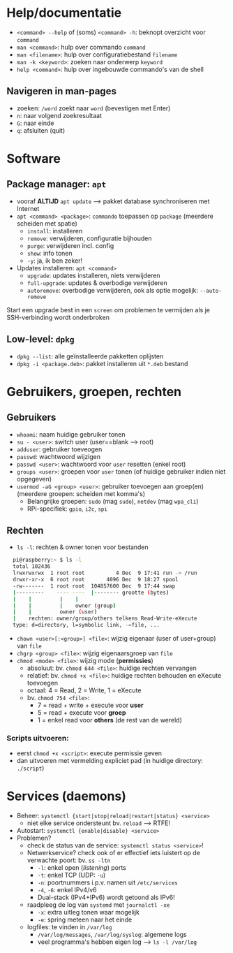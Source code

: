 # Help/documentatie
* `<command> --help` of (soms) `<command> -h`: beknopt overzicht voor `command`
* `man <command>`: hulp over commando `command`
* `man <filename>`: hulp over configuratiebestand `filename`
* `man -k <keyword>`: zoeken naar onderwerp `keyword`
* `help <command>`: hulp over ingebouwde commando's van de shell

## Navigeren in man-pages
* zoeken: `/word` zoekt naar `word` (bevestigen met Enter)
* `n`: naar volgend zoekresultaat
* `G`: naar einde
* `q`: afsluiten (quit)

# Software
## Package manager: `apt`
* vooraf **ALTIJD** `apt update` --> pakket database synchroniseren met Internet
* `apt <command> <package>`: `commando` toepassen op `package` (meerdere scheiden met spatie)
  * `install`: installeren
  * `remove`: verwijderen, configuratie bijhouden
  * `purge`: verwijderen incl. config
  * `show`: info tonen
  * `-y`: ja, ik ben zeker!
* Updates installeren: `apt <command>`
  * `upgrade`: updates installeren, niets verwijderen
  * `full-upgrade`: updates & overbodige verwijderen
  * `autoremove`: overbodige verwijderen, ook als optie mogelijk: `--auto-remove`

Start een upgrade best in een `screen` om problemen te vermijden als je SSH-verbinding wordt onderbroken

## Low-level: `dpkg`
  * `dpkg --list`: alle geïnstalleerde pakketten oplijsten
  * `dpkg -i <package.deb>`: pakket installeren uit `*.deb` bestand

# Gebruikers, groepen, rechten
## Gebruikers
* `whoami`: naam huidige gebruiker tonen
* `su - <user>`: switch user (user==blank --> root)
* `adduser`: gebruiker toeveogen
* `passwd`: wachtwoord wijzigen
* `passwd <user>`: wachtwoord voor `user` resetten (enkel root)
* `groups <user>`: groepen voor `user` tonen (of huidige gebruiker indien niet opgegeven)
* `usermod -aG <group> <user>`: gebruiker toevoegen aan groep(en) (meerdere groepen: scheiden met komma's)
   * Belangrijke groepen: `sudo` (mag `sudo`), `netdev` (mag `wpa_cli`)
   * RPi-specifiek: `gpio`, `i2c`, `spi`

## Rechten
* `ls -l`: rechten & owner tonen voor bestanden

```bash
  pi@raspberry:~ $ ls -l
  total 102436
  lrwxrwxrwx  1 root root          4 Dec  9 17:41 run -> /run
  drwxr-xr-x  6 root root       4096 Dec  9 18:27 spool
  -rw-------  1 root root  104857600 Dec  9 17:44 swap
  |---------    ---- ----  |-------- grootte (bytes)
  |    |         |    |
  |    |         |    owner (group)
  |    |         owner (user)
  |    rechten: owner/group/others telkens Read-Write-eXecute
  type: d=directory, l=symbolic link, -=file, ...
```
* `chown <user>[:<group>] <file>`: wijzig eigenaar (user of user+group) van `file`
* `chgrp <group> <file>`: wijzig eigenaarsgroep van `file`
* `chmod <mode> <file>`: wijzig mode (**permissies**)
  * absoluut: bv. `chmod 644 <file>`: huidige rechten vervangen
  * relatief: bv. `chmod +x <file>`: huidige rechten behouden en eXecute toevoegen
  * octaal: 4 = Read, 2 = Write, 1 = eXecute
  * bv. `chmod 754 <file>`:
    * 7 = read + write + execute voor **user**
    * 5 = read + execute voor **groep**
    * 1 = enkel read voor **others** (de rest van de wereld)
	
### Scripts uitvoeren:
* eerst `chmod +x <script>`: execute permissie geven
* dan uitvoeren met vermelding expliciet pad (in huidige directory: `./script`)

# Services (daemons)
* Beheer: `systemctl {start|stop|reload|restart|status} <service>`
   * niet elke service ondersteunt bv. `reload` --> RTFE!
* Autostart: `systemctl {enable|disable} <service>`
* Problemen?
  * check de status van de service: `systemctl status <service>`!
  * Netwerkservice?
  check ook of er effectief iets luistert op de verwachte poort:
  bv. `ss -ltn`
    * `-l`: enkel open (*listening*) ports
    * `-t`: enkel TCP (UDP: `-u`)
    * `-n`: poortnummers i.p.v. namen uit `/etc/services`
    * `-4`, `-6`: enkel IPv4/v6
    * Dual-stack (IPv4+IPv6) wordt getoond als IPv6!
  * raadpleeg de log van `systemd` met `journalctl -xe`
    * `-x`: extra uitleg tonen waar mogelijk
    * `-e`: spring meteen naar het einde
  * logfiles: te vinden in `/var/log`
    * `/var/log/messages`, `/var/log/syslog`: algemene logs
    * veel programma's hebben eigen log --> `ls -l /var/log`